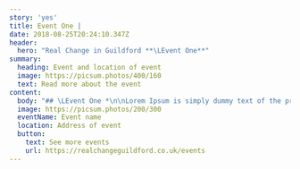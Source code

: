 ```yaml
---
story: 'yes'
title: Event One |
date: 2018-08-25T20:24:10.347Z
header:
  hero: "Real Change in Guildford **\LEvent One**"
summary:
  heading: Event and location of event
  image: https://picsum.photos/400/160
  text: Read more about the event
content:
  body: "## \LEvent One *\n\nLorem Ipsum is simply dummy text of the printing and typesetting industry. Lorem Ipsum has been the industry's standard dummy text ever since the 1500s, when an unknown printer took a galley of type and scrambled it to make a type specimen book. It has survived not only five centuries, but also the leap into electronic typesetting, remaining essentially unchanged. It was popularised in the 1960s with the release of Letraset sheets containing Lorem Ipsum passages, and more recently with desktop publishing software like Aldus PageMaker including versions of Lorem Ipsum.\n\n**Call to come to this event!**"
  image: https://picsum.photos/200/300
  eventName: Event name
  location: Address of event
  button: 
    text: See more events
    url: https://realchangeguildford.co.uk/events
---
```


